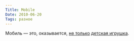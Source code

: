 ```yaml
---
Title: Mobile
Date: 2010-06-20
Tags: разное
---
```


Мобиль — это, оказывается, [не только](http://en.wikipedia.org/wiki/Mobile_(sculpture)) [детская игрушка](http://www.google.ru/search?hl=en&amp;source=hp&amp;q=мобиль).